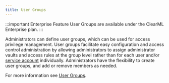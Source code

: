 ```yaml
---
title: User Groups
---
```


:::important Enterprise Feature
User Groups are available under the ClearML Enterprise plan.
:::

Administrators can define user groups, which can be used for access privilege management. User groups facilitate easy 
configuration and access control administration by allowing administrators to assign administrator vaults and access 
rules at the group level rather than for each user and/or [service account](../webapp/settings/webapp_settings_users.md#service-accounts) 
individually. Administrators have the flexibility to create user groups, and add or remove members as needed.

For more information see [User Groups](../webapp/settings/webapp_settings_users.md#user-groups).
